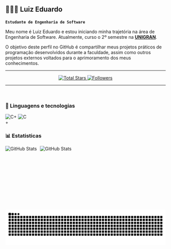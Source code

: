 ## 👨🏼‍💻 Luiz Eduardo
**`Estudante de Engenharia de Software`**

Meu nome é Luiz Eduardo e estou iniciando minha trajetória na área de Engenharia de Software. Atualmente, curso o 2º semestre na **[UNIGRAN](https://www.unigran.br/cursos/Presencial-Graduação/engenharia-de-software-bacharel-presencial)**.

O objetivo deste perfil no GitHub é compartilhar meus projetos práticos de programação desenvolvidos durante a faculdade, assim como outros projetos externos voltados para o aprimoramento dos meus conhecimentos.

---
<p align="center">
    <a href="https://github.com/LuizEduardoMarchi?tab=repositories&sort=stargazers">
        <img 
            alt="Total Stars" 
            title="Total of Stars GitHub" 
            src="https://custom-icon-badges.demolab.com/github/stars/LuizEduardoMarchi?color=FAB96B&style=for-the-badge&labelColor=FAB96B&logo=star&label=estrelas"
        />
    </a>
    <a href="https://github.com/LuizEduardoMarchi?tab=followers">
        <img 
            alt="Followers" 
            title="Follow me on GitHub" 
            src="https://custom-icon-badges.demolab.com/github/followers/LuizEduardoMarchi?color=FAB96B&labelColor=FAB96B&style=for-the-badge&logo=github&label=Seguidores&logoColor=white"
        />
    </a>
</p>

---
<br/>

### 📔 Linguagens e tecnologias

<img 
    align="left"
    alt="C++"
    title="C++"
    width="40px"
    src="https://cdn.jsdelivr.net/gh/devicons/devicon@latest/icons/cplusplus/cplusplus-original.svg" 
/>
<img 
    align="left"
    alt="C"
    title="C"
    width="40px"
    src="https://img.icons8.com/color/600/c-programming.png" 
/>
<br/>
<br/>
### 📊 Estatisticas
<p>
    <img 
        align="left"
        alt="GitHub Stats"
        height="200"
        style="padding-right: 10px;"
        src="https://github-readme-stats.vercel.app/api?username=LuizEduardoMarchi&show_icons=true&theme=tokyonight&locale=pt-br" 
    />  
    <img 
        align="left"
        alt="GitHub Stats"
        height="200"
        style="padding-right: 10px;"
        src="https://github-readme-stats.vercel.app/api/top-langs/?username=LuizEduardoMarchi&theme=tokyonight&layout=compact&custom_title=Tecnologias&langs_count=6" 
    />
</p>

<div>
  <img src="https://raw.githubusercontent.com/LuizEduardoMarchi/LuizEduardoMarchi/output/snake.svg" width = 1500 alt="Snake animation" />
</div>
